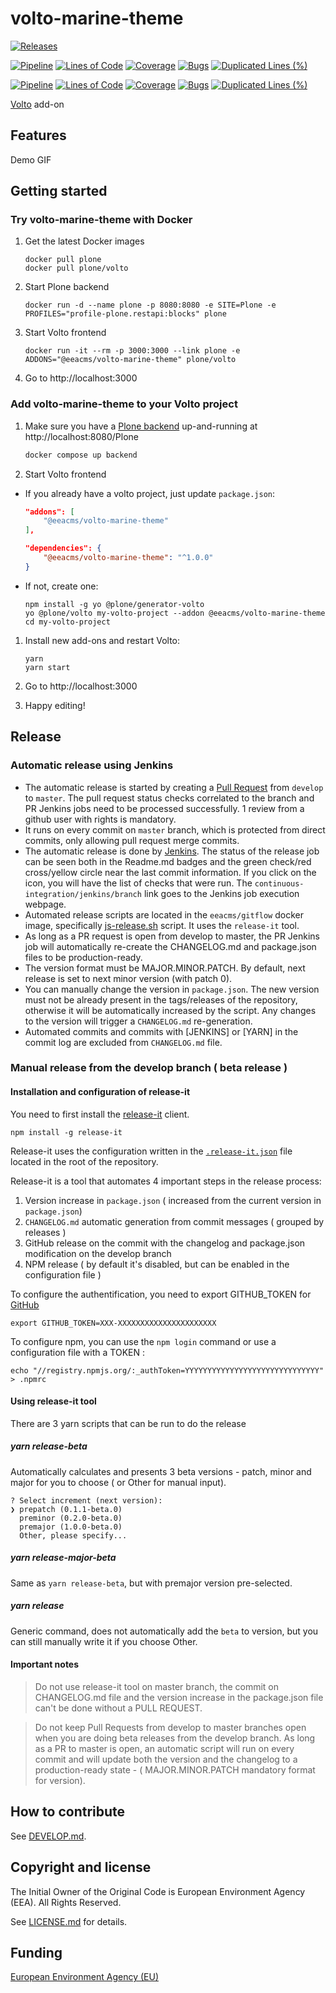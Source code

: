 # volto-marine-theme

[![Releases](https://img.shields.io/github/v/release/eea/volto-marine-theme)](https://github.com/eea/volto-marine-theme/releases)

[![Pipeline](https://ci.eionet.europa.eu/buildStatus/icon?job=volto-addons%2Fvolto-marine-theme%2Fmaster&subject=master)](https://ci.eionet.europa.eu/view/Github/job/volto-addons/job/volto-marine-theme/job/master/display/redirect)
[![Lines of Code](https://sonarqube.eea.europa.eu/api/project_badges/measure?project=volto-marine-theme-master&metric=ncloc)](https://sonarqube.eea.europa.eu/dashboard?id=volto-marine-theme-master)
[![Coverage](https://sonarqube.eea.europa.eu/api/project_badges/measure?project=volto-marine-theme-master&metric=coverage)](https://sonarqube.eea.europa.eu/dashboard?id=volto-marine-theme-master)
[![Bugs](https://sonarqube.eea.europa.eu/api/project_badges/measure?project=volto-marine-theme-master&metric=bugs)](https://sonarqube.eea.europa.eu/dashboard?id=volto-marine-theme-master)
[![Duplicated Lines (%)](https://sonarqube.eea.europa.eu/api/project_badges/measure?project=volto-marine-theme-master&metric=duplicated_lines_density)](https://sonarqube.eea.europa.eu/dashboard?id=volto-marine-theme-master)

[![Pipeline](https://ci.eionet.europa.eu/buildStatus/icon?job=volto-addons%2Fvolto-marine-theme%2Fdevelop&subject=develop)](https://ci.eionet.europa.eu/view/Github/job/volto-addons/job/volto-marine-theme/job/develop/display/redirect)
[![Lines of Code](https://sonarqube.eea.europa.eu/api/project_badges/measure?project=volto-marine-theme-develop&metric=ncloc)](https://sonarqube.eea.europa.eu/dashboard?id=volto-marine-theme-develop)
[![Coverage](https://sonarqube.eea.europa.eu/api/project_badges/measure?project=volto-marine-theme-develop&metric=coverage)](https://sonarqube.eea.europa.eu/dashboard?id=volto-marine-theme-develop)
[![Bugs](https://sonarqube.eea.europa.eu/api/project_badges/measure?project=volto-marine-theme-develop&metric=bugs)](https://sonarqube.eea.europa.eu/dashboard?id=volto-marine-theme-develop)
[![Duplicated Lines (%)](https://sonarqube.eea.europa.eu/api/project_badges/measure?project=volto-marine-theme-develop&metric=duplicated_lines_density)](https://sonarqube.eea.europa.eu/dashboard?id=volto-marine-theme-develop)


[Volto](https://github.com/plone/volto) add-on

## Features

Demo GIF

## Getting started

### Try volto-marine-theme with Docker

1. Get the latest Docker images

   ```
   docker pull plone
   docker pull plone/volto
   ```

1. Start Plone backend
   ```
   docker run -d --name plone -p 8080:8080 -e SITE=Plone -e PROFILES="profile-plone.restapi:blocks" plone
   ```

1. Start Volto frontend

   ```
   docker run -it --rm -p 3000:3000 --link plone -e ADDONS="@eeacms/volto-marine-theme" plone/volto
   ```

1. Go to http://localhost:3000

### Add volto-marine-theme to your Volto project

1. Make sure you have a [Plone backend](https://plone.org/download) up-and-running at http://localhost:8080/Plone

   ```Bash
   docker compose up backend
   ```

1. Start Volto frontend

* If you already have a volto project, just update `package.json`:

   ```JSON
   "addons": [
       "@eeacms/volto-marine-theme"
   ],

   "dependencies": {
       "@eeacms/volto-marine-theme": "^1.0.0"
   }
   ```

* If not, create one:

   ```
   npm install -g yo @plone/generator-volto
   yo @plone/volto my-volto-project --addon @eeacms/volto-marine-theme
   cd my-volto-project
   ```

1. Install new add-ons and restart Volto:

   ```
   yarn
   yarn start
   ```

1. Go to http://localhost:3000

1. Happy editing!

## Release

### Automatic release using Jenkins

*  The automatic release is started by creating a [Pull Request](../../compare/master...develop) from `develop` to `master`. The pull request status checks correlated to the branch and PR Jenkins jobs need to be processed successfully. 1 review from a github user with rights is mandatory.
* It runs on every commit on `master` branch, which is protected from direct commits, only allowing pull request merge commits.
* The automatic release is done by [Jenkins](https://ci.eionet.europa.eu). The status of the release job can be seen both in the Readme.md badges and the green check/red cross/yellow circle near the last commit information. If you click on the icon, you will have the list of checks that were run. The `continuous-integration/jenkins/branch` link goes to the Jenkins job execution webpage.
* Automated release scripts are located in the `eeacms/gitflow` docker image, specifically [js-release.sh](https://github.com/eea/eea.docker.gitflow/blob/master/src/js-release.sh) script. It  uses the `release-it` tool.
* As long as a PR request is open from develop to master, the PR Jenkins job will automatically re-create the CHANGELOG.md and package.json files to be production-ready.
* The version format must be MAJOR.MINOR.PATCH. By default, next release is set to next minor version (with patch 0).
* You can manually change the version in `package.json`.  The new version must not be already present in the tags/releases of the repository, otherwise it will be automatically increased by the script. Any changes to the version will trigger a `CHANGELOG.md` re-generation.
* Automated commits and commits with [JENKINS] or [YARN] in the commit log are excluded from `CHANGELOG.md` file.

### Manual release from the develop branch ( beta release )

#### Installation and configuration of release-it

You need to first install the [release-it](https://github.com/release-it/release-it)  client.

   ```
   npm install -g release-it
   ```

Release-it uses the configuration written in the [`.release-it.json`](./.release-it.json) file located in the root of the repository.

Release-it is a tool that automates 4 important steps in the release process:

1. Version increase in `package.json` ( increased from the current version in `package.json`)
2. `CHANGELOG.md` automatic generation from commit messages ( grouped by releases )
3. GitHub release on the commit with the changelog and package.json modification on the develop branch
4. NPM release ( by default it's disabled, but can be enabled in the configuration file )

To configure the authentification, you need to export GITHUB_TOKEN for [GitHub](https://github.com/settings/tokens)

   ```
   export GITHUB_TOKEN=XXX-XXXXXXXXXXXXXXXXXXXXXX
   ```

 To configure npm, you can use the `npm login` command or use a configuration file with a TOKEN :

   ```
   echo "//registry.npmjs.org/:_authToken=YYYYYYYYYYYYYYYYYYYYYYYYYYYYYY" > .npmrc
   ```

#### Using release-it tool

There are 3 yarn scripts that can be run to do the release

##### yarn release-beta

Automatically calculates and presents 3 beta versions - patch, minor and major for you to choose ( or Other for manual input).

```
? Select increment (next version):
❯ prepatch (0.1.1-beta.0)
  preminor (0.2.0-beta.0)
  premajor (1.0.0-beta.0)
  Other, please specify...
```

##### yarn release-major-beta

Same as `yarn release-beta`, but with premajor version pre-selected.

##### yarn release

Generic command, does not automatically add the `beta` to version, but you can still manually write it if you choose Other.

#### Important notes

> Do not use release-it tool on master branch, the commit on CHANGELOG.md file and the version increase in the package.json file can't be done without a PULL REQUEST.  

> Do not keep Pull Requests from develop to master branches open when you are doing beta releases from the develop branch. As long as a PR to master is open, an automatic script will run on every commit and will update both the version and the changelog to a production-ready state - ( MAJOR.MINOR.PATCH mandatory format for version).


## How to contribute

See [DEVELOP.md](https://github.com/eea/volto-marine-theme/blob/master/DEVELOP.md).

## Copyright and license

The Initial Owner of the Original Code is European Environment Agency (EEA).
All Rights Reserved.

See [LICENSE.md](https://github.com/eea/volto-marine-theme/blob/master/LICENSE.md) for details.

## Funding

[European Environment Agency (EU)](http://eea.europa.eu)
